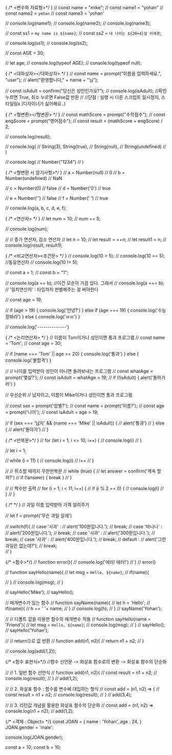 { /* <변수와 자료형>*/ }
// const name = "mike";
// const name1 = "yohan"
// const name2 = `yohan`
// const name3 = 'yohan'

// console.log(name1);
// console.log(name2);
// console.log(name3);

// const ss1 = `my name is ${name}`;
// const ss2 = `내 나이는 ${20+4}살 이에용`;

// console.log(ss1);
// console.log(ss2);


// const AGE = 30;

// let age;
// console.log(typeof AGE);
// console.log(typeof null);




{ /* <대화상자></대화상자> */ }
// const name = prompt("이름을 입력하세요.", "user");
// alert("환영합니다," + name + "님");

// const isAdult = confirm("당신은 성인인가요?");
// console.log(isAdult); //확인 누르면 True, 취소 누르면 False값 반환
// //단점 : 실행 시 다른 스크립트 일시정지, 스타일링x (디자이너가 싫어해요..)





{ /* <형변환></형변환> */ }
// const mathScore = prompt("수학점수");
// const engScore = prompt("영어점수");
// const result = (mathScore + engScore) / 2;

// console.log(result);

// console.log(
//     String(3), String(true),
//     String(null),
//     String(undefined)
// )

// console.log(
//     Number("1234")
// )

{ /* <형변환 시 암기사항>*/ }
// a = Number(null) // 0
// b = Number(undefined) // NaN

// c = Number(0) // false
// d = Number('0') // true

// e = Number('') // false
// f = Number(' ') // true

// console.log(a, b, c, d, e, f);



{ /* <연산자> */ }
// let num = 10;
// num += 5;

// console.log(num);

// // 증가 연산자, 감소 연산자
// let n = 10;
// let result = ++n;
// let result1 = n;
// console.log(result, result1);



{ /* <비교연산자><조건문> */ }
// console.log(10 > 5);
// console.log(10 == 5); //동등연산자
// console.log(10 != 5);

// const a = 1;
// const b = "1";

// console.log(a == b); //이건 모순이 가끔 있다. 그래서
// console.log(a === b); // '일치연산자' : 타입까지 판별해주는 걸 써야한다


// const age = 19;

// if (age > 19) { console.log('안녕?') } else if (age === 19) { console.log('수능 잘봐라') } else { console.log('ㅂㅂ') }

// console.log('--------------')




{ /* <논리연산자> */ }
// 이름이 Tom이거나 성인이면 통과 프로그램
// const name = 'Tom';
// const age = 30;

// if (name === 'Tom' || age >= 20) { console.log('통과') } else { console.log('불합격') }

// // 나이를 입력받아 성인이 아니면 돌려보내는 프로그램
// const whatAge = prompt('몇살?');
// const isAdult = whatAge > 19;
// if (!isAdult) { alert('돌아가라') }


// 우선순위
// 남자이고, 이름이 Mike이거나 성인이면 통과 프로그램

// const sex = prompt('성별?');
// const name = prompt('이름?');
// const age = prompt('나이');
// const isAdult = age > 19;


// if (sex === '남자' && (name === 'Mike' || isAdult)) {
//     alert('통과')
// } else {
//     alert('돌아가')
// }


{ /* <반복문>*/ }
// for (let i = 1; i <= 10; i++) {
//     console.log(i)
// }



// let i = 1;

// while (i < 11) {
//     console.log(i)
//     i++
// }

// // 취소할 때까지 무한반복문
// while (true) {
//     let answer = confirm('계속 할까?')
//     if (!answer) { break }
// }


// // 짝수만 출력
// for (i = 1; i < 11; i++) {
//     if (i % 2 == 0) {
//         console.log(i)
//     }
// }


{ /* <switch>*/ }
// 과일 이름 입력받아 가격 알려주기

// let f = prompt('무슨 과일 살래')

// switch(f){
//     case '사과' :
//         alert('100원입니다.');
//         break;
//     case '바나나' :
//         alert('200원입니다.');
//         break;
//     case '사과' :
//         alert('300원입니다.');
//         break;
//     case '사과' :
//         alert('400원입니다.');
//         break;
//     default :
//         alert('그런 과일은 없는데?');
//         break;               
//         } 


{/* <함수>*/}
// function error(){
//     console.log('에러! 에러!')
// }
// error()

// function sayHello(name){
//     let msg = `Hello, ${name}`;
//     if(name){

//     }
//     console.log(msg);
// }

// sayHello('Mike');
// sayHello();



// 매개변수가 있는 함수
// function sayName(name){
//     let h = 'Hello';
//     if(name){
//         h += ' '+ name;
//     }
//     console.log(h);
// }
// sayName('Yohan');




// // 디폴트 값을 이용한 함수의 매개변수 적용
// function sayHello(name = 'Friend'){
//     let msg = `Hello, ${name}`;
//     console.log(msg);
// }
// sayHello();
// sayHello('Yohan');



// // return으로 값 반환
// function add(n1, n2){
//     return n1 + n2;
// }

// console.log(add(1,2));


{/* <함수 표현식>*/} 
//함수 선언문 -> 화살표 함수로의 변환 -> 화살표 함수의 단순화

// // 1. 일반 함수 선언식
// function add(n1, n2){
//     const result = n1 + n2;
//     console.log(result);
// }
// add(1,2);


// // 2. 화살표 함수 : 함수를 변수에 대입하는 형식
// const add = (n1, n2) => {
//     const result = n1 + n2;
//     console.log(result);
// }
// add(3,4);


// // 3. 리턴값 개념을 활용한 화살표 함수의 단순화
// const add = (n1, n2) => console.log(n1 + n2);
// add(1,2);


{/* <객체 : Object> */}
const JOAN = {
    name : 'Yohan',
    age : 24,
}
JOAN.gender = 'male';

console.log(JOAN.gender);

const a = 10;
const b = 10;